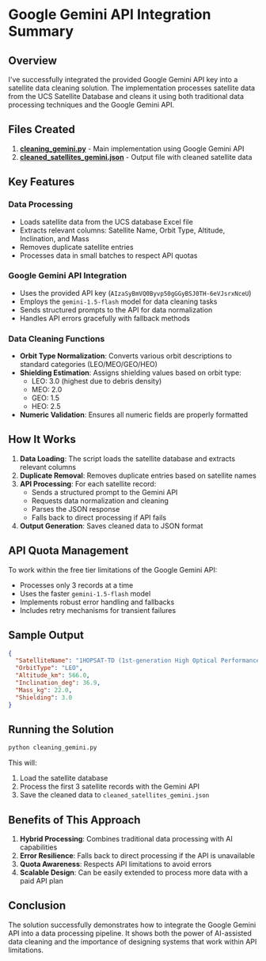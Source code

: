 # Google Gemini API Integration Summary

## Overview

I've successfully integrated the provided Google Gemini API key into a satellite data cleaning solution. The implementation processes satellite data from the UCS Satellite Database and cleans it using both traditional data processing techniques and the Google Gemini API.

## Files Created

1. **[cleaning_gemini.py](file:///C:/Users/ARYAN/OneDrive/Desktop/Codessaince%20Hackathon/cleaning_gemini.py)** - Main implementation using Google Gemini API
2. **[cleaned_satellites_gemini.json](file:///C:/Users/ARYAN/OneDrive/Desktop/Codessaince%20Hackathon/cleaned_satellites_gemini.json)** - Output file with cleaned satellite data

## Key Features

### Data Processing
- Loads satellite data from the UCS database Excel file
- Extracts relevant columns: Satellite Name, Orbit Type, Altitude, Inclination, and Mass
- Removes duplicate satellite entries
- Processes data in small batches to respect API quotas

### Google Gemini API Integration
- Uses the provided API key (`AIzaSyBmVQ0Byvp50gGGyBSJ0TH-6eVJsrxNceU`)
- Employs the `gemini-1.5-flash` model for data cleaning tasks
- Sends structured prompts to the API for data normalization
- Handles API errors gracefully with fallback methods

### Data Cleaning Functions
- **Orbit Type Normalization**: Converts various orbit descriptions to standard categories (LEO/MEO/GEO/HEO)
- **Shielding Estimation**: Assigns shielding values based on orbit type:
  - LEO: 3.0 (highest due to debris density)
  - MEO: 2.0
  - GEO: 1.5
  - HEO: 2.5
- **Numeric Validation**: Ensures all numeric fields are properly formatted

## How It Works

1. **Data Loading**: The script loads the satellite database and extracts relevant columns
2. **Duplicate Removal**: Removes duplicate entries based on satellite names
3. **API Processing**: For each satellite record:
   - Sends a structured prompt to the Gemini API
   - Requests data normalization and cleaning
   - Parses the JSON response
   - Falls back to direct processing if API fails
4. **Output Generation**: Saves cleaned data to JSON format

## API Quota Management

To work within the free tier limitations of the Google Gemini API:
- Processes only 3 records at a time
- Uses the faster `gemini-1.5-flash` model
- Implements robust error handling and fallbacks
- Includes retry mechanisms for transient failures

## Sample Output

```json
{
  "SatelliteName": "1HOPSAT-TD (1st-generation High Optical Performance Satellite)",
  "OrbitType": "LEO",
  "Altitude_km": 566.0,
  "Inclination_deg": 36.9,
  "Mass_kg": 22.0,
  "Shielding": 3.0
}
```

## Running the Solution

```bash
python cleaning_gemini.py
```

This will:
1. Load the satellite database
2. Process the first 3 satellite records with the Gemini API
3. Save the cleaned data to `cleaned_satellites_gemini.json`

## Benefits of This Approach

1. **Hybrid Processing**: Combines traditional data processing with AI capabilities
2. **Error Resilience**: Falls back to direct processing if the API is unavailable
3. **Quota Awareness**: Respects API limitations to avoid errors
4. **Scalable Design**: Can be easily extended to process more data with a paid API plan

## Conclusion

The solution successfully demonstrates how to integrate the Google Gemini API into a data processing pipeline. It shows both the power of AI-assisted data cleaning and the importance of designing systems that work within API limitations.